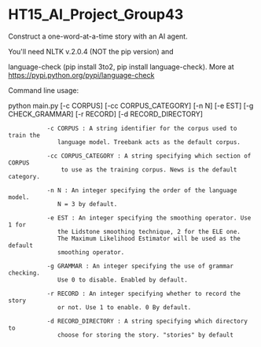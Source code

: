 HT15_AI_Project_Group43
=======================

Construct a one-word-at-a-time story with an AI agent.

You'll need NLTK v.2.0.4 (NOT the pip version) and

language-check (pip install 3to2, pip install language-check). More at https://pypi.python.org/pypi/language-check


Command line usage:

python main.py [-c CORPUS] [-cc CORPUS_CATEGORY] [-n N] [-e EST]
               [-g CHECK_GRAMMAR] [-r RECORD] [-d RECORD_DIRECTORY]


               -c CORPUS : A string identifier for the corpus used to train the
                  language model. Treebank acts as the default corpus.

               -cc CORPUS_CATEGORY : A string specifying which section of CORPUS
                   to use as the training corpus. News is the default category.

               -n N : An integer specifying the order of the language model.
                  N = 3 by default.

               -e EST : An integer specifying the smoothing operator. Use 1 for
                  the Lidstone smoothing technique, 2 for the ELE one.
                  The Maximum Likelihood Estimator will be used as the default
                  smoothing operator.

               -g GRAMMAR : An integer specifying the use of grammar checking.
                  Use 0 to disable. Enabled by default.

               -r RECORD : An integer specifying whether to record the story
                  or not. Use 1 to enable. 0 By default.

               -d RECORD_DIRECTORY : A string specifying which directory to
                  choose for storing the story. "stories" by default
